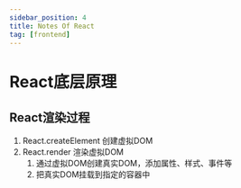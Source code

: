 ```yaml
---
sidebar_position: 4
title: Notes Of React
tag: [frontend]
---
```



# React底层原理

## React渲染过程

1. React.createElement 创建虚拟DOM
2. React.render 渲染虚拟DOM
    1. 通过虚拟DOM创建真实DOM，添加属性、样式、事件等
    2. 把真实DOM挂载到指定的容器中



